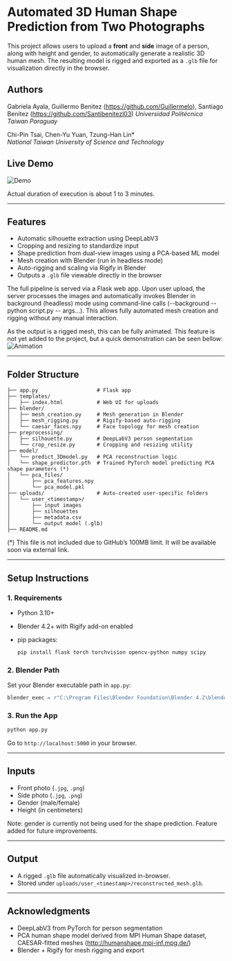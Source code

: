 # Automated 3D Human Shape Prediction from Two Photographs

This project allows users to upload a **front** and **side** image of a person, along with height and gender, to automatically generate a realistic 3D human mesh. The resulting model is rigged and exported as a `.glb` file for visualization directly in the browser.

## Authors

Gabriela Ayala, Guillermo Benitez (https://github.com/Guillermelo), Santiago Benitez (https://github.com/Santibenitezl03)
*Universidad Politécnica Taiwan Paraguay*   

Chi-Pin Tsai, Chen-Yu Yuan, Tzung-Han Lin*  
*National Taiwan University of Science and Technology*


## Live Demo

![Demo](https://media4.giphy.com/media/v1.Y2lkPTc5MGI3NjExeXB2OTRzNXVta3lybjlndXUweXc1aXc3bzdrdDhyMGN4NmQwbHhoYiZlcD12MV9pbnRlcm5hbF9naWZfYnlfaWQmY3Q9Zw/8OYElLoCJjqR7OKJJm/giphy.gif)

Actual duration of execution is about 1 to 3 minutes. 

---

## Features

* Automatic silhouette extraction using DeepLabV3
* Cropping and resizing to standardize input
* Shape prediction from dual-view images using a PCA-based ML model
* Mesh creation with Blender (run in headless mode)
* Auto-rigging and scaling via Rigify in Blender
* Outputs a `.glb` file viewable directly in the browser

The full pipeline is served via a Flask web app. Upon user upload, the server processes the images and automatically invokes Blender in background (headless) mode using command-line calls (--background --python script.py -- args...). This allows fully automated mesh creation and rigging without any manual interaction.

As the output is a rigged mesh, this can be fully animated. This feature is not yet added to the project, but a quick demonstration can be seen bellow:   
![Animation](https://media3.giphy.com/media/v1.Y2lkPTc5MGI3NjExdnBqem9icGhma2NpNWE2djJxc2NrZTBicG5uM25rNG1jcjI5azJhcSZlcD12MV9pbnRlcm5hbF9naWZfYnlfaWQmY3Q9Zw/O0uoZE85d3yLlADtpm/giphy.gif)

---

## Folder Structure

```
├── app.py                   # Flask app            
├── templates/
│   ├── index.html           # Web UI for uploads
├── blender/
│   ├── mesh_creation.py     # Mesh generation in Blender
│   ├── mesh_rigging.py      # Rigify-based auto-rigging
│   └── caesar_faces.npy     # Face topology for mesh creation
├── preprocessing/
│   ├── silhouette.py        # DeepLabV3 person segmentation
│   └── crop_resize.py       # Cropping and resizing utility
├── model/
│   └── predict_3Dmodel.py   # PCA reconstruction logic 
│   └── shape_predictor.pth  # Trained PyTorch model predicting PCA shape parameters (*)
│   └── pca_files/
│       ├── pca_features.npy
│       └── pca_model.pkl
├── uploads/                 # Auto-created user-specific folders
│   └── user_<timestamp>/
│       ├── input images
│       ├── silhouettes
│       ├── metadata.csv
│       └── output model (.glb)
├── README.md
```
(*) This file is not included due to GitHub’s 100MB limit. It will be available soon via external link.  

---

## Setup Instructions

### 1. Requirements

* Python 3.10+
* Blender 4.2+ with Rigify add-on enabled
* pip packages:

  ```bash
  pip install flask torch torchvision opencv-python numpy scipy
  ```

### 2. Blender Path

Set your Blender executable path in `app.py`:

```python
blender_exec = r"C:\Program Files\Blender Foundation\Blender 4.2\blender.exe"
```

### 3. Run the App

```bash
python app.py
```

Go to `http://localhost:5000` in your browser.

---

## Inputs

* Front photo (`.jpg`, `.png`)
* Side photo (`.jpg`, `.png`)
* Gender (male/female)
* Height (in centimeters)

Note: gender is currently not being used for the shape prediction. Feature added for future improvements. 

---

## Output

* A rigged `.glb` file automatically visualized in-browser.
* Stored under `uploads/user_<timestamp>/reconstructed_mesh.glb`.

---

## Acknowledgments

* DeepLabV3 from PyTorch for person segmentation
* PCA human shape model derived from MPI Human Shape dataset, CAESAR-fitted meshes (http://humanshape.mpi-inf.mpg.de/)
* Blender + Rigify for mesh rigging and export
